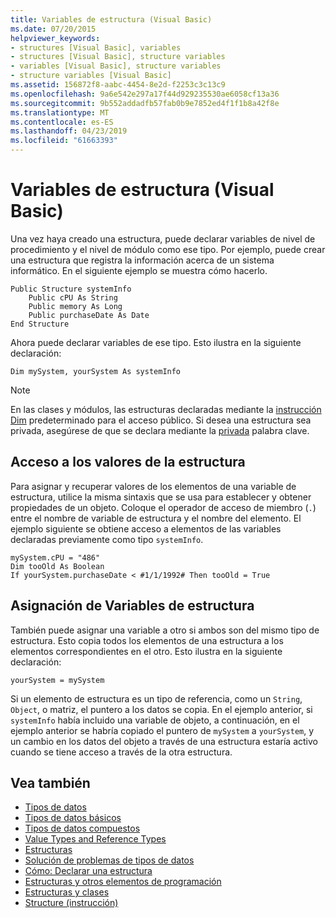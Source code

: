 ```yaml
---
title: Variables de estructura (Visual Basic)
ms.date: 07/20/2015
helpviewer_keywords:
- structures [Visual Basic], variables
- structures [Visual Basic], structure variables
- variables [Visual Basic], structure variables
- structure variables [Visual Basic]
ms.assetid: 156872f8-aabc-4454-8e2d-f2253c3c13c9
ms.openlocfilehash: 9a6e542e297a17f44d929235530ae6058cf13a36
ms.sourcegitcommit: 9b552addadfb57fab0b9e7852ed4f1f1b8a42f8e
ms.translationtype: MT
ms.contentlocale: es-ES
ms.lasthandoff: 04/23/2019
ms.locfileid: "61663393"
---
```

# <a name="structure-variables-visual-basic"></a>Variables de estructura (Visual Basic)
Una vez haya creado una estructura, puede declarar variables de nivel de procedimiento y el nivel de módulo como ese tipo. Por ejemplo, puede crear una estructura que registra la información acerca de un sistema informático. En el siguiente ejemplo se muestra cómo hacerlo.  
  
```  
Public Structure systemInfo  
    Public cPU As String  
    Public memory As Long  
    Public purchaseDate As Date  
End Structure  
```  
  
 Ahora puede declarar variables de ese tipo. Esto ilustra en la siguiente declaración:  
  
```  
Dim mySystem, yourSystem As systemInfo  
```  
  
> [!NOTE]
>  En las clases y módulos, las estructuras declaradas mediante la [instrucción Dim](../../../../visual-basic/language-reference/statements/dim-statement.md) predeterminado para el acceso público. Si desea una estructura sea privada, asegúrese de que se declara mediante la [privada](../../../../visual-basic/language-reference/modifiers/private.md) palabra clave.  
  
## <a name="access-to-structure-values"></a>Acceso a los valores de la estructura  
 Para asignar y recuperar valores de los elementos de una variable de estructura, utilice la misma sintaxis que se usa para establecer y obtener propiedades de un objeto. Coloque el operador de acceso de miembro (`.`) entre el nombre de variable de estructura y el nombre del elemento. El ejemplo siguiente se obtiene acceso a elementos de las variables declaradas previamente como tipo `systemInfo`.  
  
```  
mySystem.cPU = "486"  
Dim tooOld As Boolean  
If yourSystem.purchaseDate < #1/1/1992# Then tooOld = True  
```  
  
## <a name="assigning-structure-variables"></a>Asignación de Variables de estructura  
 También puede asignar una variable a otro si ambos son del mismo tipo de estructura. Esto copia todos los elementos de una estructura a los elementos correspondientes en el otro. Esto ilustra en la siguiente declaración:  
  
```  
yourSystem = mySystem  
```  
  
 Si un elemento de estructura es un tipo de referencia, como un `String`, `Object`, o matriz, el puntero a los datos se copia. En el ejemplo anterior, si `systemInfo` había incluido una variable de objeto, a continuación, en el ejemplo anterior se habría copiado el puntero de `mySystem` a `yourSystem`, y un cambio en los datos del objeto a través de una estructura estaría activo cuando se tiene acceso a través de la otra estructura.  
  
## <a name="see-also"></a>Vea también

- [Tipos de datos](../../../../visual-basic/programming-guide/language-features/data-types/index.md)
- [Tipos de datos básicos](../../../../visual-basic/programming-guide/language-features/data-types/elementary-data-types.md)
- [Tipos de datos compuestos](../../../../visual-basic/programming-guide/language-features/data-types/composite-data-types.md)
- [Value Types and Reference Types](../../../../visual-basic/programming-guide/language-features/data-types/value-types-and-reference-types.md)
- [Estructuras](../../../../visual-basic/programming-guide/language-features/data-types/structures.md)
- [Solución de problemas de tipos de datos](../../../../visual-basic/programming-guide/language-features/data-types/troubleshooting-data-types.md)
- [Cómo: Declarar una estructura](../../../../visual-basic/programming-guide/language-features/data-types/how-to-declare-a-structure.md)
- [Estructuras y otros elementos de programación](../../../../visual-basic/programming-guide/language-features/data-types/structures-and-other-programming-elements.md)
- [Estructuras y clases](../../../../visual-basic/programming-guide/language-features/data-types/structures-and-classes.md)
- [Structure (instrucción)](../../../../visual-basic/language-reference/statements/structure-statement.md)
